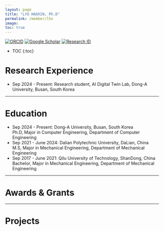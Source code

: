 ```yaml
---
layout: page
title: "LYU HAOXIN, Ph.D"
permalink: /member/lhx
image: 
toc: true
---
```


[![ORCID](https://img.shields.io/badge/ORCID-A6CE39?style=flat-square&logo=ORCID&logoColor=white)](https://orcid.org/0009-0002-0011-895X) 
[![Google Scholar](https://img.shields.io/badge/Google%20Scholar-4285F4?style=flat-square&logo=Google+Scholar&logoColor=white)](https://scholar.google.com/citations?hl=zh-CN&user=c9lUNCMAAAAJ)
[![Research ID](https://img.shields.io/badge/Research%20ID-gray?style=flat-square)](https://www.researchid.co/rid9300)

* TOC
{:toc}

Research Experience
============
* Sep 2024 - Present: Research student, AI Digital Twin Lab, Dong-A University, Busan, South Korea
***

Education
============
* Sep 2024 - Present: Dong-A University, Busan, South Korea <br> Ph.D, Major in Computer Engineering, Department of Computer Engineering
* Sep 2021 - June 2024: Dalian Polytechnic University, DaLian, China <br> M.S, Major in Mechanical Engineering, Department of Mechanical Engineering
* Sep 2017 - June 2021: Qilu University of Technology, ShanDong, China <br> Bachelor, Major in Mechanical Engineering, Department of Mechanical Engineering

***

Awards & Grants
============

***

Projects
============


